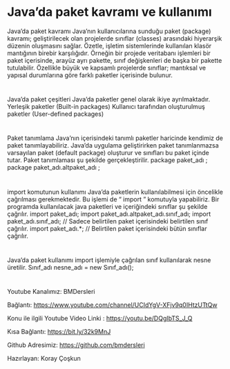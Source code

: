 # Java’da paket kavramı ve kullanımı

Java’da paket kavramı
Java’nın kullanıcılarına sunduğu paket (package) kavramı; geliştirilecek olan projelerde sınıflar (classes) arasındaki hiyerarşik düzenin oluşmasını sağlar.
Özetle, işletim sistemlerinde kullanılan klasör mantığının birebir karşılığıdır.
Örneğin bir projede veritabanı işlemleri bir paket içerisinde, arayüz ayrı pakette, sınıf değişkenleri de başka bir pakette tutulabilir. 
Özellikle büyük ve kapsamlı projelerde sınıflar; mantıksal ve yapısal durumlarına göre farklı paketler içerisinde bulunur.
#
Java’da paket çeşitleri
Java’da paketler genel olarak ikiye ayrılmaktadır.
Yerleşik paketler (Built-in packages)
Kullanıcı tarafından oluşturulmuş paketler (User-defined packages)
#
Paket tanımlama
Java’nın içerisindeki tanımlı paketler haricinde kendimiz de paket tanımlayabiliriz.
Java’da uygulama geliştirirken paket tanımlanmazsa varsayılan paket (default package) oluşturur ve sınıfları bu paket içinde tutar. 
Paket tanımlaması şu şekilde gerçekleştirilir.
package paket_adı ;
package paket_adı.altpaket_adı ;
#
import komutunun kullanımı
Java’da paketlerin kullanılabilmesi için öncelikle çağrılması gerekmektedir. Bu işlemi de “ import ” komutuyla yapabiliriz.
Bir programda kullanılacak java paketleri ve içeriğindeki sınıflar şu şekilde çağrılır.
import paket_adı;
import paket_adı.altpaket_adı.sınıf_adı;
import paket_adı.sınıf_adı; // Sadece belirtilen paket içerisindeki belirtilen sınıf çağrılır.
import paket_adı.*; // Belirtilen paket içerisindeki bütün sınıflar çağrılır.
#
Java’da paket kullanımı 
import işlemiyle çağrılan sınıf kullanılarak nesne üretilir.
Sınıf_adı nesne_adı = new Sınıf_adı();

#
Youtube Kanalımız: BMDersleri

Bağlantı: https://www.youtube.com/channel/UCIdYgV-XFjv9q0IHtzUTtQw

Konu ile ilgili Youtube Video Linki : https://youtu.be/DQgIbTS_J_Q

Kısa Bağlantı: https://bit.ly/32k9MnJ

Github Adresimiz: https://github.com/bmdersleri

Hazırlayan: Koray Çoşkun


